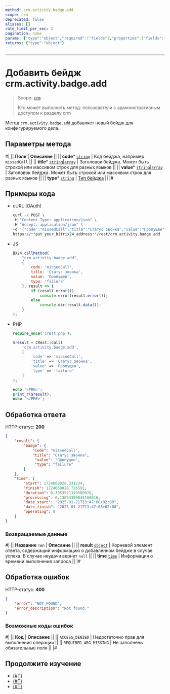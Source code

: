 ```yaml
---
method: crm.activity.badge.add
scope: crm
deprecated: false
aliases: []
rate_limit_per_sec: 2
pagination: none
params: {"type":"object","required":["fields"],"properties":{"fields":{"type":"object"}}}
returns: {"type":"object"}
---
```



---

# Добавить бейдж crm.activity.badge.add

> Scope: [`crm`](../../../../../scopes/permissions.md)
>
> Кто может выполнять метод: пользователи с административным доступом к разделу crm

Метод `crm.activity.badge.add` добавляет новый бейдж для конфигурируемого дела.

## Параметры метода



#|
|| **Поле** | **Описание** ||
|| **code***
[`string`](../../../../../data-types.md) | Код бейджа, например `missedCall` ||
|| **title***
[`string`\|`array`](../../../../../data-types.md) | Заголовок бейджа. Может быть строкой или массивом строк для разных языков ||
|| **value***
[`string`\|`array`](../../../../../data-types.md) | Заголовок бейджа. Может быть строкой или массивом строк для разных языков ||
|| **type***
[`string`](../../../../../data-types.md) | [Тип бейджа](./index.md#tip-bejdzha) ||
|#

## Примеры кода





- cURL (OAuth)
  
    ```bash
    curl -X POST \
    -H "Content-Type: application/json" \
    -H "Accept: application/json" \
    -d '{"code":"missedCall","title":"Статус звонка","value":"Пропущен","type":"failure","auth":"**put_access_token_here**"}' \
    https://**put_your_bitrix24_address**/rest/crm.activity.badge.add
    ```

- JS
  
    ```js
    BX24.callMethod(
        "crm.activity.badge.add",
        {
            code: 'missedCall',
            title: 'Статус звонка',
            value: 'Пропущен',
            type: 'failure'
        }, result => {
            if (result.error())
                console.error(result.error());
            else
                console.dir(result.data());
        }    
    );
    ```

- PHP

    ```php
    require_once('crest.php');

    $result = CRest::call(
        'crm.activity.badge.add',
        [
            'code' => 'missedCall',
            'title' => 'Статус звонка',
            'value' => 'Пропущен',
            'type' => 'failure'
        ]
    );

    echo '<PRE>';
    print_r($result);
    echo '</PRE>';
    ```



## Обработка ответа

HTTP-статус: **200**

```json
{
    "result": {
        "badge": {
            "code": "missedCall",
            "title": "Статус звонка",
             "value": "Пропущен",
             "type": "failure"
        }
    },
    "time": {
        "start": 1724068028.331234,
        "finish": 1724068028.726591,
        "duration": 0.3953571319580078,
        "processing": 0.13033390045166016,
        "date_start": "2025-01-21T13:47:08+02:00",
        "date_finish": "2025-01-21T13:47:08+02:00",
        "operating": 0
    }
}
```

### Возвращаемые данные

#|
|| **Название**
`тип` | **Описание** ||
|| **result**
[`object`](../../../../data-types.md) | Корневой элемент ответа, содержащий информацию о добавленном бейдже в случае успеха. В случае неудачи вернет `null` ||
|| **time**
[`time`](../../../../../data-types.md#time) | Информация о времени выполнения запроса ||
|#

## Обработка ошибок

HTTP-статус: **400**

```json
{
    "error": "NOT_FOUND",
    "error_description": "Not found."
}
```



### Возможные коды ошибок

#|
|| **Код** | **Описание** ||
|| `ACCESS_DENIED` | Недостаточно прав для выполнения операции ||
|| `REQUIRED_ARG_MISSING` | Не заполнены обязательные поля ||
|#



## Продолжите изучение

- [{#T}](./crm-activity-badge-get.md)
- [{#T}](./crm-activity-badge-list.md)
- [{#T}](./crm-activity-badge-delete.md)


